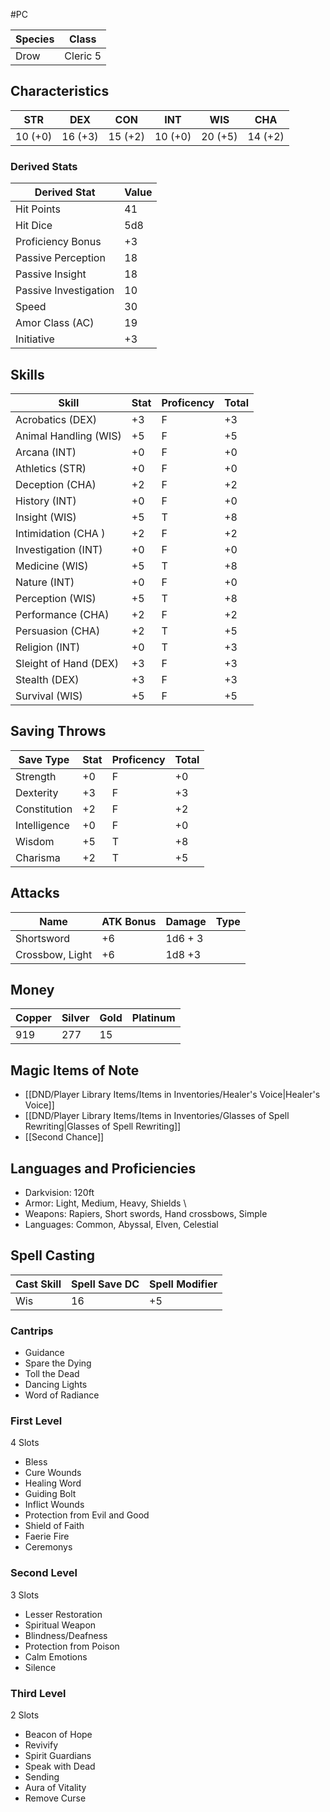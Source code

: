#PC 

| Species | Class    |
| ------- | -------- |
| Drow    | Cleric 5 |

## Characteristics

| STR     | DEX     | CON     | INT     | WIS     | CHA     |
| ------- | ------- | ------- | ------- | ------- | ------- |
| 10 (+0) | 16 (+3) | 15 (+2) | 10 (+0) | 20 (+5) | 14 (+2) |

### Derived Stats

| Derived Stat          | Value |
| --------------------- | ----- |
| Hit Points            | 41    |
| Hit Dice              | 5d8   |
| Proficiency Bonus     | +3    |
| Passive Perception    | 18    |
| Passive Insight       | 18    |
| Passive Investigation | 10    |
| Speed                 | 30    |
| Amor Class (AC)       | 19    |
| Initiative            | +3    |

## Skills

| Skill                 | Stat | Proficency | Total |
| --------------------- | ---- | ---------- | ----- |
| Acrobatics (DEX)      | +3   | F          | +3    |
| Animal Handling (WIS) | +5   | F          | +5    |
| Arcana (INT)          | +0   | F          | +0    |
| Athletics (STR)       | +0   | F          | +0    |
| Deception (CHA)       | +2   | F          | +2    |
| History (INT)         | +0   | F          | +0    |
| Insight (WIS)         | +5   | T          | +8    |
| Intimidation (CHA )   | +2   | F          | +2    |
| Investigation (INT)   | +0   | F          | +0    |
| Medicine (WIS)        | +5   | T          | +8    |
| Nature (INT)          | +0   | F          | +0    |
| Perception (WIS)      | +5   | T          | +8    |
| Performance (CHA)     | +2   | F          | +2    |
| Persuasion (CHA)      | +2   | T          | +5    |
| Religion (INT)        | +0   | T          | +3    |
| Sleight of Hand (DEX) | +3   | F          | +3    |
| Stealth (DEX)         | +3   | F          | +3    |
| Survival (WIS)        | +5   | F          | +5    |

## Saving Throws

| Save Type    | Stat | Proficency | Total |
| ------------ | ---- | ---------- | ----- |
| Strength     | +0   | F          | +0    |
| Dexterity    | +3   | F          | +3    |
| Constitution | +2   | F          | +2    |
| Intelligence | +0   | F          | +0    |
| Wisdom       | +5   | T          | +8    |
| Charisma     | +2   | T          | +5    |

## Attacks

| Name            | ATK Bonus | Damage  | Type |
| --------------- | --------- | ------- | ---- |
| Shortsword      | +6        | 1d6 + 3 |      |
| Crossbow, Light | +6        | 1d8 +3  |      |

## Money

| Copper | Silver | Gold | Platinum |
| ------ | ------ | ---- | -------- |
| 919    | 277    | 15   |          |
## Magic Items of Note
- [[DND/Player Library Items/Items in Inventories/Healer's Voice|Healer's Voice]]
- [[DND/Player Library Items/Items in Inventories/Glasses of Spell Rewriting|Glasses of Spell Rewriting]]
- [[Second Chance]]
## Languages and Proficiencies
- Darkvision: 120ft
- Armor: Light, Medium, Heavy, Shields \
- Weapons: Rapiers, Short swords, Hand crossbows, Simple
- Languages: Common, Abyssal, Elven, Celestial
## Spell Casting

| Cast Skill | Spell Save DC | Spell Modifier |
| ---------- | ------------- | -------------- |
| Wis        | 16            | +5             |

### Cantrips
- Guidance
- Spare the Dying
- Toll the Dead
- Dancing Lights
- Word of Radiance
### First Level
4 Slots
- Bless
- Cure Wounds
- Healing Word
- Guiding Bolt
- Inflict Wounds
- Protection from Evil and Good
- Shield of Faith
- Faerie Fire
- Ceremonys

### Second Level
3 Slots
- Lesser Restoration
- Spiritual Weapon
- Blindness/Deafness
- Protection from Poison
- Calm Emotions
- Silence

### Third Level
2 Slots
- Beacon of Hope
- Revivify
- Spirit Guardians
- Speak with Dead
- Sending
- Aura of Vitality
- Remove Curse